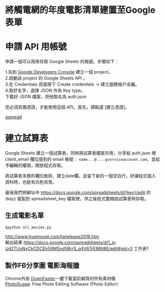 
# 將觸電網的年度電影清單建置至Google表單  


申請 API 用帳號
===
申請一個可以用來存取 Google Sheets 的帳號。步驟如下：

1.先到 [Google Developers Console](https://console.developers.google.com/project) 建立一個 project。  
2.啟動該 project 的 Google Sheets API 。  
3.在 Credentials 頁面按下 Create credentials -> 建立服務帳戶金鑰。  
4.取好名字，選擇 JSON 作為 Key type。  
下載好 JSON 檔案，把他取名為 auth.json

您必須具備憑證，才能使用這個 API。首先，請點選 [建立憑證]。

[gspread](https://pypi.python.org/pypi/gspread/2.0.0)  

建立試算表
===
 Google Sheets 建立一個試算表，同時將試算表檔案共用，分享給 auth.json 裡 client_email 欄位提到的 email 帳號： `name...@....gserviceaccount.com`，並給予編輯的權限，開放程式存取。

將試算表多餘的欄位刪除，建立date欄，並留下新的一個空白行，好讓程式插入資料時，也能有白色背景。

最後我們把網址中 https://docs.google.com/spreadsheets/d/{key}/edit 的 {key} 複製到 spreadsheet_key 檔案裡，供之後程式要開啟試算表時存取。

## 生成電影名單

`$python all_movies.py`  

http://www.truemovie.com/tairelease2018.htm  
輸出結果 https://docs.google.com/spreadsheets/d/1_q-Ud2TUuNxCkCDCEh59MSnd5BrrS_q4V67rE8BtI8E/edit#gid=0 工作表1  

## 製作FB分享圖 電影海報牆  

Chrome外掛 [DownFaster](https://chrome.google.com/webstore/detail/downfaster/dcloeafkedgmoodilkgbjbdfbieoiiab)一鍵下載當前網頁的所有素材檔  
[PhotoScape](http://www.photoscape.org/ps/main/index.php): Free Photo Editing Software (Photo Editor) 